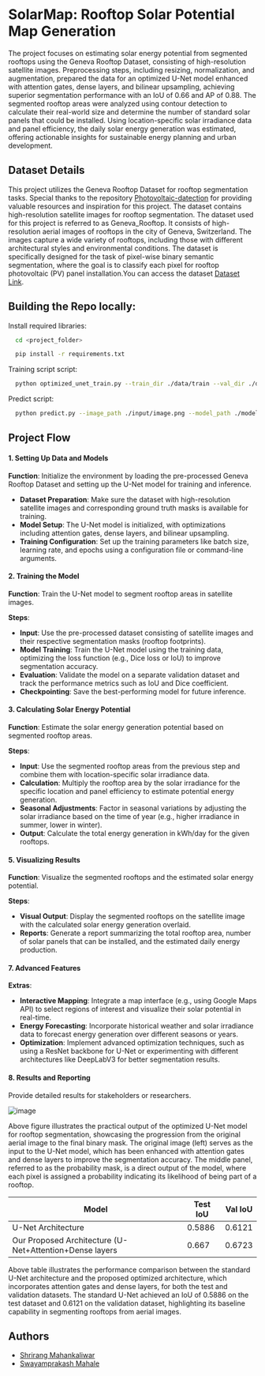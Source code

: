 
# SolarMap: Rooftop Solar Potential Map Generation

The project focuses on estimating solar energy potential from segmented rooftops using the Geneva Rooftop Dataset, consisting of high-resolution satellite images. Preprocessing steps, including resizing, normalization, and augmentation, prepared the data for an optimized U-Net model enhanced with attention gates, dense layers, and bilinear upsampling, achieving superior segmentation performance with an IoU of 0.66 and AP of 0.88. The segmented rooftop areas were analyzed using contour detection to calculate their real-world size and determine the number of standard solar panels that could be installed. Using location-specific solar irradiance data and panel efficiency, the daily solar energy generation was estimated, offering actionable insights for sustainable energy planning and urban development.


## Dataset Details


This project utilizes the Geneva Rooftop Dataset for rooftop segmentation tasks. Special thanks to the repository [Photovoltaic-datection](https://github.com/riccardocadei/photovoltaic-detection) for providing valuable resources and inspiration for this project. The dataset contains high-resolution satellite images for rooftop segmentation. The dataset used for this project is referred to as Geneva_Rooftop. It consists of high-resolution aerial images of rooftops in the city of Geneva, Switzerland. The images capture a wide variety of rooftops, including those with different architectural styles and environmental conditions. The dataset is specifically designed for the task of pixel-wise binary semantic segmentation, where the goal is to classify each pixel for rooftop photovoltaic (PV) panel installation.You can access the dataset [Dataset Link](https://drive.google.com/file/d/1qDSLOEWwiuijwJT1v-VBkPzHhHev4CxD/view?usp=drive_link).


## Building the Repo locally:

Install required libraries:

```bash
  cd <project_folder>
```

```bash
  pip install -r requirements.txt
```

Training script script:

```bash
  python optimized_unet_train.py --train_dir ./data/train --val_dir ./data/val --test_dir ./data/test --epochs 50 --batch_size 4 --lr 0.001

```

Predict script:

```bash
  python predict.py --image_path ./input/image.png --model_path ./models/best_unet_model.pth 

```

## Project Flow





#### 1. **Setting Up Data and Models**
**Function**: Initialize the environment by loading the pre-processed Geneva Rooftop Dataset and setting up the U-Net model for training and inference.

- **Dataset Preparation**: Make sure the dataset with high-resolution satellite images and corresponding ground truth masks is available for training.
- **Model Setup**: The U-Net model is initialized, with optimizations including attention gates, dense layers, and bilinear upsampling.
- **Training Configuration**: Set up the training parameters like batch size, learning rate, and epochs using a configuration file or command-line arguments.

#### 2. **Training the Model**
**Function**: Train the U-Net model to segment rooftop areas in satellite images.

**Steps**:
- **Input**: Use the pre-processed dataset consisting of satellite images and their respective segmentation masks (rooftop footprints).
- **Model Training**: Train the U-Net model using the training data, optimizing the loss function (e.g., Dice loss or IoU) to improve segmentation accuracy.
- **Evaluation**: Validate the model on a separate validation dataset and track the performance metrics such as IoU and Dice coefficient.
- **Checkpointing**: Save the best-performing model for future inference.


#### 3. **Calculating Solar Energy Potential**
**Function**: Estimate the solar energy generation potential based on segmented rooftop areas.

**Steps**:
- **Input**: Use the segmented rooftop areas from the previous step and combine them with location-specific solar irradiance data.
- **Calculation**: Multiply the rooftop area by the solar irradiance for the specific location and panel efficiency to estimate potential energy generation.
- **Seasonal Adjustments**: Factor in seasonal variations by adjusting the solar irradiance based on the time of year (e.g., higher irradiance in summer, lower in winter).
- **Output**: Calculate the total energy generation in kWh/day for the given rooftops.

#### 5. **Visualizing Results**
**Function**: Visualize the segmented rooftops and the estimated solar energy potential.

**Steps**:
- **Visual Output**: Display the segmented rooftops on the satellite image with the calculated solar energy generation overlaid.
- **Reports**: Generate a report summarizing the total rooftop area, number of solar panels that can be installed, and the estimated daily energy production.


#### 7. **Advanced Features**
**Extras**:
- **Interactive Mapping**: Integrate a map interface (e.g., using Google Maps API) to select regions of interest and visualize their solar potential in real-time.
- **Energy Forecasting**: Incorporate historical weather and solar irradiance data to forecast energy generation over different seasons or years.
- **Optimization**: Implement advanced optimization techniques, such as using a ResNet backbone for U-Net or experimenting with different architectures like DeepLabV3 for better segmentation results.

#### 8. **Results and Reporting**
Provide detailed results for stakeholders or researchers.

![image](https://github.com/user-attachments/assets/f89bdd46-ddc3-4f28-9bd3-07b62e95a3db)

Above figure illustrates the practical output of the optimized U-Net model for rooftop segmentation, showcasing the progression from the original aerial image to the final binary mask. 
The original image (left) serves as the input to the U-Net model, which has been enhanced with attention gates and dense layers to improve the segmentation accuracy. 
The middle panel, referred to as the probability mask, is a direct output of the model, where each pixel is assigned a probability indicating its likelihood of being part of a rooftop. 


| Model    | Test IoU    | Val IoU   |
| ------------- | ------------- | ------------- |
| U-Net Architecture | 0.5886 | 0.6121 |
| Our Proposed Architecture (U-Net+Attention+Dense layers | 0.667 | 0.6723 |

Above table illustrates the performance comparison between the standard U-Net architecture and the proposed optimized architecture, which incorporates attention gates and dense layers, for both the test and validation datasets.
The standard U-Net achieved an IoU of 0.5886 on the test dataset and 0.6121 on the validation dataset, highlighting its baseline capability in segmenting rooftops from aerial images.




## Authors

- [Shrirang Mahankaliwar](https://www.github.com/shrirang3)
- [Swayamprakash Mahale](https://github.com/Swayamprakash1)


